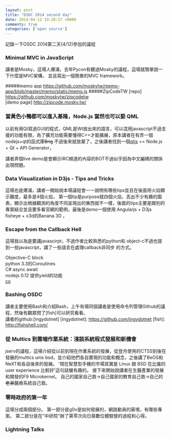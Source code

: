 ```yaml
---
layout: post
title: "OSDC 2014 second day"
date: 2014-04-12 19:20:57 +0800
comments: true
categories: ['open source']
---
```


記錄一下OSDC 2014第二天(4/12)參加的議程
<!-- more -->

### Minimal MVC in JavaScript
講者是Mosky，這場人爆滿，去年Pycon有聽過Mosky的議程，這場就簡單說一下什麼是MVC架構，
並且寫出一個簡單的MVC framework。

#####memo app
https://github.com/moskytw/memo-app/blob/master/memo/static/memo.js
#####ZipCodeTW
[repo] https://github.com/moskytw/zipcodetw  
[demo page] http://zipcode.mosky.tw/

### 當黃色小鴨都可以進入基隆，Node.js 當然也可以娶 QML
以前有用Qt寫過GUI的程式，QML是Wt放出來的語言，可以混用javascript不過支援的功能有限，為了擴充功能需要懂得C++才能擴展，原本講者在有弄一個nodejs+qt的函式庫<del>Brig</del> 不過後來就放棄了，之後講者找到一個[qtjs] == Node.js + Qt + API Generator，

講者弄個live demo是會顯示IRC頻道的內容的BOT不過似乎因為中文編碼的關係出現問題。

[qtjs]: https://github.com/svalaskevicius/qtjs-generator

### Data Visualization in D3js - Tips and Tricks
這場也是爆滿，講者一開始說本場議程會一一說明有哪些tips並且在後面用火焰顯示難度，最多是4個火焰，
第一個tip是purpose就四個火焰，丟出不少有趣的圖表，顯示出根據觀測的角度不同呈現出的東西就不一樣，後面的tips主要是跟別的專案結合並且要多看官網的範例，最後是demo一個使用  Angularjs + D3js fisheye + x3d的Banana 3D 。

### Escape from the Callback Hell
這場我以為是要講javascirpt，不過作者比較熟悉的python和 object-c不過也提到一些javascript，講了一些語言在處理callback非同步
的方式。

Objective-C block  
python 3.3的Coroutines  
C# async await  
nodejs 0.12 提供yield的功能  
[co]

[co]: https://www.npmjs.org/package/co

### Bashing OSDC
講者主要使用Bash和介紹Bash，上午有場同個講者是使用命令列管理Github的議程，然後有觀眾問了[fish]可以研究看看。  
講者的github:[ingydotnet]
[ingydotnet]: https://github.com/ingydotnet
[fish]: http://fishshell.com/
### 從 Multics 到雲端作業系統：淺談系統程式發展和新機會
jserv的議程，這場介紹從以前到現在作業系統的發展，從登月使用的CTSS到後在發展的multics unix bsd，並介紹他們各自實現的功能和概念，之後講了BeOS和NeXT和各自後來的發展。
'現在智慧型手機的市場其實是 Linux 跟 BSD 在比誰的 user experience 比較好'這句話蠻有趣的。
接下來開始說講者在生醫產業的發展和開發的F9 Microkernel。
自己的國家自己救->自己國家的教育自己救->自己的<del>老弟</del>醫療系統自己救。


### 零時政府的第一年
這場分成兩個部分。
第一部分是g0v是如何發展的，網路動員的窘境，有哪些專案。
第二部分是在"中研院"辦了第零次向日葵數位體驗營的過程和心得。

### Lightning Talks